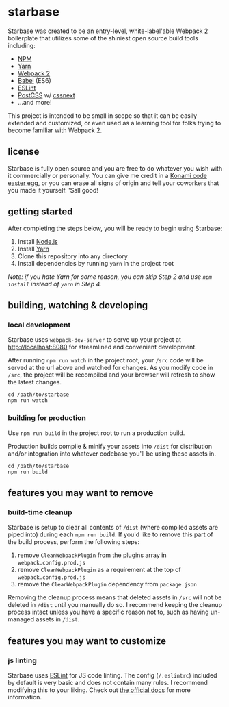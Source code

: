 # starbase
Starbase was created to be an entry-level, white-label'able Webpack 2 boilerplate that utilizes some of the shiniest open source build tools including:

* [NPM](https://github.com/nodejs/node)
* [Yarn](https://github.com/yarnpkg)
* [Webpack 2](https://github.com/webpack/webpack)
* [Babel](https://github.com/babel/babel) (ES6)
* [ESLint](https://github.com/eslint/eslint)
* [PostCSS](https://github.com/postcss/postcss) w/ [cssnext](https://github.com/MoOx/postcss-cssnext)
* ...and more!

This project is intended to be small in scope so that it can be easily extended and customized, or even used as a learning tool for folks trying to become familiar with Webpack 2.

## license
Starbase is fully open source and you are free to do whatever you wish with it commercially or personally. You can give me credit in a [Konami code easter egg](http://konamicodesites.com/), or you can erase all signs of origin and tell your coworkers that you made it yourself. 'Sall good!

## getting started
After completing the steps below, you will be ready to begin using Starbase:

1. Install [Node.js](https://nodejs.org)
2. Install [Yarn](https://yarnpkg.com)
3. Clone this repository into any directory
4. Install dependencies by running `yarn` in the project root

_Note: if you hate Yarn for some reason, you can skip Step 2 and use `npm install` instead  of `yarn` in Step 4._

## building, watching & developing

### local development
Starbase uses `webpack-dev-server` to serve up your project at [http://localhost:8080](http://localhost:8080) for streamlined and convenient development.

After running `npm run watch` in the project root, your `/src` code will be served at the url above and watched for changes. As you modify code in `/src`, the project will be recompiled and your browser will refresh to show the latest changes.

```
cd /path/to/starbase
npm run watch
```

### building for production
Use `npm run build` in the project root to run a production build.

Production builds compile & minify your assets into `/dist` for distribution and/or integration into whatever codebase you'll be using these assets in.

```
cd /path/to/starbase
npm run build
```

## features you may want to remove

### build-time cleanup
Starbase is setup to clear all contents of `/dist` (where compiled assets are piped into) during each `npm run build`. If you'd like to remove this part of the build process, perform the following steps:

1. remove `CleanWebpackPlugin` from the plugins array in `webpack.config.prod.js`
2. remove `CleanWebpackPlugin` as a requirement at the top of `webpack.config.prod.js`
3. remove the `CleanWebpackPlugin` dependency from `package.json`

Removing the cleanup process means that deleted assets in `/src` will not be deleted in `/dist` until you manually do so. I recommend keeping the cleanup process intact unless you have a specific reason not to, such as having un-managed assets in `/dist`.

## features you may want to customize

### js linting

Starbase uses [ESLint](http://eslint.org/) for JS code linting. The config (`/.eslintrc`) included by default is very basic and does not contain many rules. I recommend modifying this to your liking. Check out [the official docs](http://eslint.org/docs/2.0.0/rules/) for more information.

